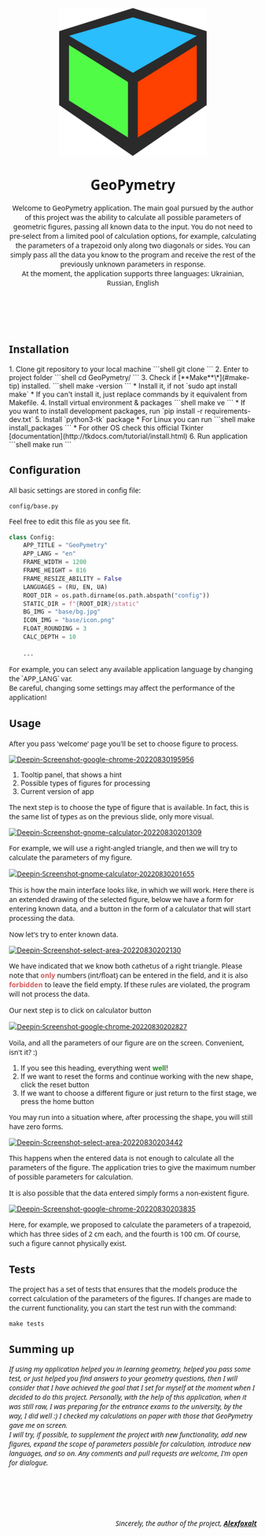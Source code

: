 <html lang="en">
<style>
  p {font-family:"Segoe UI", sans-serif;}
  h1, h2 {font-family:"Segoe UI", sans-serif;}
</style>
<img src="static/base/icon.png" style="margin: auto; display: block" alt="">

<h1 align="center" style="font-family: 'Segoe UI',sans-serif">GeoPymetry</h1>

<p style="text-align: center">Welcome to GeoPymetry application. 
The main goal pursued by the author of this project was the ability to calculate all possible parameters of 
geometric figures, passing all known data to the input. You do not need to pre-select from a limited pool of calculation 
options, for example, calculating the parameters of a trapezoid only along two diagonals or sides. You can simply pass 
all the data you know to the program and receive the rest of the previously unknown parameters in response.
<br>At the moment, the application supports three languages: Ukrainian, Russian, English</p>
<br><br>
<div style="text-align: center">
    <img style="margin-right: 15px" src="https://hatscripts.github.io/circle-flags/flags/ua.svg" width="60" alt="">
    <img style="margin-right: 15px" src="https://hatscripts.github.io/circle-flags/flags/ru.svg" width="60" alt="">
    <img src="https://hatscripts.github.io/circle-flags/flags/us.svg" width="60" alt="">
</div>
<br>

<h2>Installation</h2>
1. Clone git repository to your local machine
```shell
git clone <url>
```
2. Enter to project folder
```shell
cd GeoPymetry/
```
3. Check if [**Make**\*](#make-tip) installed.
```shell
make -version
```
   * Install it, if not `sudo apt install make`
   * If you can't install it, just replace commands by it equivalent from Makefile.
4. Install virtual environment & packages
```shell
make ve
```
* If you want to install development packages, run `pip install -r requirements-dev.txt`
5. Install `python3-tk` package
    * For Linux you can run
   ```shell
    make install_packages 
    ```
   * For other OS check this official Tkinter [documentation](http://tkdocs.com/tutorial/install.html)
6. Run application
```shell
make run
```

<h2>Configuration</h2>
<p>All basic settings are stored in config file:</p>

```jsonpath
config/base.py
```

Feel free to edit this file as you see fit.

```python
class Config:
    APP_TITLE = "GeoPymetry"
    APP_LANG = "en"
    FRAME_WIDTH = 1200
    FRAME_HEIGHT = 816
    FRAME_RESIZE_ABILITY = False
    LANGUAGES = (RU, EN, UA)
    ROOT_DIR = os.path.dirname(os.path.abspath("config"))
    STATIC_DIR = f"{ROOT_DIR}/static"
    BG_IMG = "base/bg.jpg"
    ICON_IMG = "base/icon.png"
    FLOAT_ROUNDING = 3
    CALC_DEPTH = 10
    
    ...
```
<p>For example, you can select any available application language by changing the `APP_LANG` var.<br>
Be careful, changing some settings may affect the performance of the application!</p>

<h2>Usage</h2>

<p>After you pass 'welcome' page you'll be set to choose figure to process.</p>
<a href="https://ibb.co/tcNhFJ1"><img src="https://i.ibb.co/4MDf3V0/Deepin-Screenshot-google-chrome-20220830195956.png" alt="Deepin-Screenshot-google-chrome-20220830195956" border="0"></a>

1. Tooltip panel, that shows a hint
2. Possible types of figures for processing
3. Current version of app

<p>The next step is to choose the type of figure that is available. In fact, this is the same list of types as on the 
previous slide, only more visual.</p>
<a href="https://ibb.co/7Wv3GTy"><img src="https://i.ibb.co/DC4B76K/Deepin-Screenshot-gnome-calculator-20220830201309.png" alt="Deepin-Screenshot-gnome-calculator-20220830201309" border="0"></a>

<p>For example, we will use a right-angled triangle, and then we will try to calculate the parameters of my figure.</p>

<a href="https://ibb.co/6Fpj7vJ"><img src="https://i.ibb.co/3c8g9fY/Deepin-Screenshot-gnome-calculator-20220830201655.png" alt="Deepin-Screenshot-gnome-calculator-20220830201655" border="0"></a>
<p>This is how the main interface looks like, in which we will work. Here there is an extended drawing of the selected 
figure, below we have a form for entering known data, and a button in the form of a calculator that will start 
processing the data.</p>

<p>Now let's try to enter known data.</p>
<a href="https://ibb.co/940r4FT"><img src="https://i.ibb.co/fNWxNhp/Deepin-Screenshot-select-area-20220830202130.png" alt="Deepin-Screenshot-select-area-20220830202130" border="0"></a>

<p>We have indicated that we know both cathetus of a right triangle. Please note that <span style="font-weight: bold;color: indianred;">only</span> numbers (int/float) can be 
entered in the field, and it is also <span style="font-weight: bold;color: indianred;">forbidden</span> to leave the field empty. If these rules are violated, the program will 
not process the data.</p>

<p>Our next step is to click on calculator button</p>

<a href="https://ibb.co/PGbvfRP"><img src="https://i.ibb.co/5hzgfdS/Deepin-Screenshot-google-chrome-20220830202827.png" alt="Deepin-Screenshot-google-chrome-20220830202827" border="0"></a>

<p>Voila, and all the parameters of our figure are on the screen. Convenient, isn't it? :)</p>

1. If you see this heading, everything went <span style="font-weight: bold;color: forestgreen;">well</span>!
2. If we want to reset the forms and continue working with the new shape, click the reset button
3. If we want to choose a different figure or just return to the first stage, we press the home button

<p>You may run into a situation where, after processing the shape, you will still have zero forms.</p>
<a href="https://ibb.co/NLWXPpv"><img src="https://i.ibb.co/64D2xbM/Deepin-Screenshot-select-area-20220830203442.png" alt="Deepin-Screenshot-select-area-20220830203442" border="0"></a>

<p>This happens when the entered data is not enough to calculate all the parameters of the figure. The application 
tries to give the maximum number of possible parameters for calculation.</p>

<p>It is also possible that the data entered simply forms a non-existent figure.</p>
<a href="https://imgbb.com/"><img src="https://i.ibb.co/5hrkp59/Deepin-Screenshot-google-chrome-20220830203835.png" alt="Deepin-Screenshot-google-chrome-20220830203835" border="0"></a>
<p>Here, for example, we proposed to calculate the parameters of a trapezoid, which has three sides of 2 cm each, 
and the fourth is 100 cm. Of course, such a figure cannot physically exist.</p>

<h2>Tests</h2>

<p>The project has a set of tests that ensures that the models produce the correct calculation of the parameters of the 
figures. If changes are made to the current functionality, you can start the test run with the command:</p>

```shell
make tests
```

<h2>Summing up</h2>
<p style="font-style: italic">If using my application helped you in learning geometry, helped you pass some test, or just helped you find answers to your geometry questions, then I will consider that I have achieved the goal that I set for myself at the moment when I decided to do this project.
Personally, with the help of this application, when it was still raw, I was preparing for the entrance exams to the university, by the way, I did well :) I checked my calculations on paper with those that GeoPymetry gave me on screen.
<br>I will try, if possible, to supplement the project with new functionality, add new figures, expand the scope of parameters possible for calculation, introduce new languages, and so on.
Any comments and pull requests are welcome, I'm open for dialogue.</p>

<br><br><br><br>

<p style="font-style: italic; text-align: right">Sincerely, the author of the project, <a href="https://github.com/AlexFoxalt" style="font-weight: bold">Alexfoxalt</a></p>
</html>